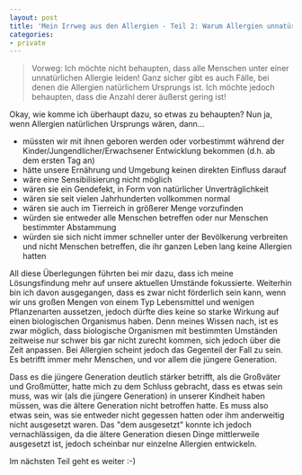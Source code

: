 ```yaml
---
layout: post
title: 'Mein Irrweg aus den Allergien - Teil 2: Warum Allergien unnatürlich sind'
categories:
- private
---
```

<blockquote>Vorweg: Ich möchte nicht behaupten, dass alle Menschen unter einer unnatürlichen Allergie leiden! Ganz sicher gibt es auch Fälle, bei denen die Allergien natürlichem Ursprungs ist. Ich möchte jedoch behaupten, dass die Anzahl derer äußerst gering ist!

</blockquote>
Okay, wie komme ich überhaupt dazu, so etwas zu behaupten? Nun ja, wenn Allergien natürlichen Ursprungs wären, dann...


<ul>
<li>müssten wir mit ihnen geboren werden oder vorbestimmt während der Kinder/Jungendlicher/Erwachsener Entwicklung bekommen (d.h. ab dem ersten Tag an)</li>
<li>hätte unsere Ernährung und Umgebung keinen direkten Einfluss darauf</li>
<li>wäre eine Sensibilisierung nicht möglich</li>
<li>wären sie ein Gendefekt, in Form von natürlicher Unverträglichkeit</li>
<li>wären sie seit vielen Jahrhunderten vollkommen normal</li>
<li>wären sie auch im Tierreich in größerer Menge vorzufinden</li>
<li>würden sie entweder alle Menschen betreffen oder nur Menschen bestimmter Abstammung</li>
<li>würden sie sich nicht immer schneller unter der Bevölkerung verbreiten und nicht Menschen betreffen, die ihr ganzen Leben lang keine Allergien hatten</li>
</ul>
All diese Überlegungen führten bei mir dazu, dass ich meine Lösungsfindung mehr auf unsere aktuellen Umstände fokussierte. Weiterhin bin ich davon ausgegangen, dass es zwar nicht förderlich sein kann, wenn wir uns großen Mengen von einem Typ Lebensmittel und wenigen Pflanzenarten aussetzen, jedoch dürfte dies keine so starke Wirkung auf einen biologischen Organismus haben. Denn meines Wissen nach, ist es zwar möglich, dass biologische Organismen mit bestimmten Umständen zeitweise nur schwer bis gar nicht zurecht kommen, sich jedoch über die Zeit anpassen. Bei Allergien scheint jedoch das Gegenteil der Fall zu sein. Es betrifft immer mehr Menschen, und vor allem die jüngere Generation.


Dass es die jüngere Generation deutlich stärker betrifft, als die Großväter und Großmütter, hatte mich zu dem Schluss gebracht, dass es etwas sein muss, was wir (als die jüngere Generation) in unserer Kindheit haben müssen, was die ältere Generation nicht betroffen hatte. Es muss also etwas sein, was sie entweder nicht gegessen hatten oder ihm anderweitig nicht ausgesetzt waren. Das "dem ausgesetzt" konnte ich jedoch vernachlässigen, da die ältere Generation diesen Dinge mittlerweile ausgesetzt ist, jedoch scheinbar nur einzelne Allergien entwickeln.


Im nächsten Teil geht es weiter :-)


